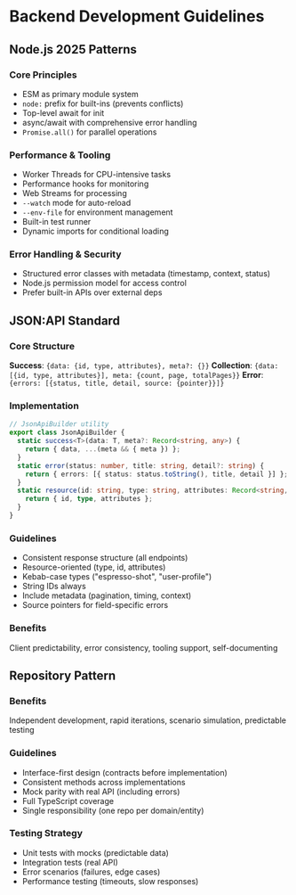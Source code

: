 # Backend Development Guidelines

## Node.js 2025 Patterns

### Core Principles
- ESM as primary module system
- `node:` prefix for built-ins (prevents conflicts)
- Top-level await for init
- async/await with comprehensive error handling
- `Promise.all()` for parallel operations

### Performance & Tooling
- Worker Threads for CPU-intensive tasks
- Performance hooks for monitoring
- Web Streams for processing
- `--watch` mode for auto-reload
- `--env-file` for environment management
- Built-in test runner
- Dynamic imports for conditional loading

### Error Handling & Security
- Structured error classes with metadata (timestamp, context, status)
- Node.js permission model for access control
- Prefer built-in APIs over external deps

## JSON:API Standard

### Core Structure
**Success**: `{data: {id, type, attributes}, meta?: {}}`
**Collection**: `{data: [{id, type, attributes}], meta: {count, page, totalPages}}`
**Error**: `{errors: [{status, title, detail, source: {pointer}}]}`

### Implementation
```typescript
// JsonApiBuilder utility
export class JsonApiBuilder {
  static success<T>(data: T, meta?: Record<string, any>) {
    return { data, ...(meta && { meta }) };
  }
  static error(status: number, title: string, detail?: string) {
    return { errors: [{ status: status.toString(), title, detail }] };
  }
  static resource(id: string, type: string, attributes: Record<string, any>) {
    return { id, type, attributes };
  }
}
```

### Guidelines
- Consistent response structure (all endpoints)
- Resource-oriented (type, id, attributes)
- Kebab-case types ("espresso-shot", "user-profile")
- String IDs always
- Include metadata (pagination, timing, context)
- Source pointers for field-specific errors

### Benefits
Client predictability, error consistency, tooling support, self-documenting

## Repository Pattern

### Benefits
Independent development, rapid iterations, scenario simulation, predictable testing

### Guidelines
- Interface-first design (contracts before implementation)
- Consistent methods across implementations
- Mock parity with real API (including errors)
- Full TypeScript coverage
- Single responsibility (one repo per domain/entity)

### Testing Strategy
- Unit tests with mocks (predictable data)
- Integration tests (real API)
- Error scenarios (failures, edge cases)
- Performance testing (timeouts, slow responses)